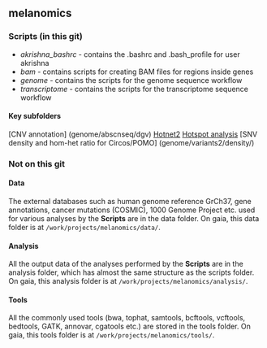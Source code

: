 ## melanomics

### Scripts (in this git)
 * *akrishna_bashrc* - contains the .bashrc and .bash_profile for user akrishna
 * *bam* - contains scripts for creating BAM files for regions inside genes
 * *genome* - contains the scripts for the genome sequence workflow
 * *transcriptome* - contains the scripts for the transcriptome sequence workflow

#### Key subfolders
[CNV annotation] (genome/abscnseq/dgv)
[Hotnet2](genome/variants2/hotnet2/matrix)
[Hotspot analysis](genome/variants2/hotspot/)
[SNV density and hom-het ratio for Circos/POMO] (genome/variants2/density/)

### Not on this git

#### Data
The external databases such as human genome reference GrCh37, gene annotations, cancer mutations (COSMIC), 1000 Genome Project etc. used for various analyses by the **Scripts** are in the data folder. On gaia, this data folder is at	```/work/projects/melanomics/data/```.

#### Analysis

All the output data of the analyses performed by the **Scripts** are in the analysis folder, which has almost the same structure as the scripts folder. On gaia, this analysis folder is at ```/work/projects/melanomics/analysis/```.


#### Tools

All the commonly used tools (bwa, tophat, samtools, bcftools, vcftools, bedtools, GATK, annovar, cgatools etc.) are stored in the tools folder. On gaia, this tools folder is at ```/work/projects/melanomics/tools/```.

